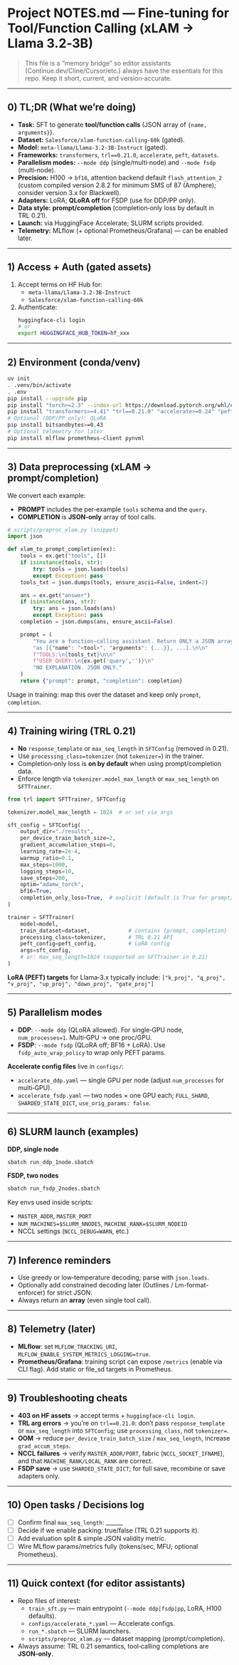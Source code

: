 # Project NOTES.md — Fine-tuning for Tool/Function Calling (xLAM → Llama 3.2‑3B)

> This file is a “memory bridge” so editor assistants (Continue.dev/Cline/Cursor/etc.) always have the essentials for this repo. Keep it short, current, and version‑accurate.

---

## 0) TL;DR (What we’re doing)
- **Task:** SFT to generate **tool/function calls** (JSON array of `{name, arguments}`).
- **Dataset:** `Salesforce/xlam-function-calling-60k` (gated).
- **Model:** `meta-llama/Llama-3.2-3B-Instruct` (gated).
- **Frameworks:** `transformers`, `trl==0.21.0`, `accelerate`, `peft`, `datasets`.
- **Parallelism modes:** `--mode ddp` (single/multi‑node) and `--mode fsdp` (multi‑node).
- **Precision:** H100 → `bf16`, attention backend default `flash_attention_2` (custom compiled version 2.8.2 for minimum SMS of 87 (Amphere); consider version 3.x for Blackwell).
- **Adapters:** LoRA; **QLoRA off** for FSDP (use for DDP/PP only).
- **Data style:** **prompt/completion** (completion‑only loss by default in TRL 0.21).
- **Launch:** via HuggingFace Accelerate; SLURM scripts provided.
- **Telemetry:** MLflow (+ optional Prometheus/Grafana) — can be enabled later.

---

## 1) Access + Auth (gated assets)
1. Accept terms on HF Hub for:
   - `meta-llama/Llama-3.2-3B-Instruct`
   - `Salesforce/xlam-function-calling-60k`
2. Authenticate:
   ```bash
   huggingface-cli login
   # or
   export HUGGINGFACE_HUB_TOKEN=hf_xxx
   ```

---

## 2) Environment (conda/venv)
```bash
uv init
. .venv/bin/activate
. .env
pip install --upgrade pip
pip install "torch>=2.3" --index-url https://download.pytorch.org/whl/cu121
pip install "transformers>=4.41" "trl==0.21.0" "accelerate>=0.24" "peft>=0.11.1" "datasets>=2.20"
# Optional (DDP/PP only): QLoRA
pip install bitsandbytes>=0.43
# Optional telemetry for later
pip install mlflow prometheus-client pynvml
```

---

## 3) Data preprocessing (xLAM → prompt/completion)
We convert each example:
- **PROMPT** includes the per‑example `tools` schema and the `query`.
- **COMPLETION** is **JSON‑only** array of tool calls.

```python
# scripts/preproc_xlam.py (snippet)
import json

def xlam_to_prompt_completion(ex):
    tools = ex.get("tools", [])
    if isinstance(tools, str):
        try: tools = json.loads(tools)
        except Exception: pass
    tools_txt = json.dumps(tools, ensure_ascii=False, indent=2)

    ans = ex.get("answer")
    if isinstance(ans, str):
        try: ans = json.loads(ans)
        except Exception: pass
    completion = json.dumps(ans, ensure_ascii=False)

    prompt = (
        "You are a function-calling assistant. Return ONLY a JSON array of tool calls "
        "as [{"name": "<tool>", "arguments": {...}}, ...].\n\n"
        f"TOOLS:\n{tools_txt}\n\n"
        f"USER QUERY:\n{ex.get('query','')}\n"
        "NO EXPLANATION. JSON ONLY."
    )
    return {"prompt": prompt, "completion": completion}
```
Usage in training: map this over the dataset and keep only `prompt`, `completion`.

---

## 4) Training wiring (TRL 0.21)
- **No** `response_template` or `max_seq_length` in `SFTConfig` (removed in 0.21).
- Use `processing_class=tokenizer` (not `tokenizer=`) in the trainer.
- Completion‑only loss is **on by default** when using prompt/completion data.
- Enforce length via `tokenizer.model_max_length` or `max_seq_length` on `SFTTrainer`.

```python
from trl import SFTTrainer, SFTConfig

tokenizer.model_max_length = 1024  # or set via args

sft_config = SFTConfig(
    output_dir="./results",
    per_device_train_batch_size=2,
    gradient_accumulation_steps=8,
    learning_rate=2e-4,
    warmup_ratio=0.1,
    max_steps=1000,
    logging_steps=10,
    save_steps=200,
    optim="adamw_torch",
    bf16=True,
    completion_only_loss=True,  # explicit (default is True for prompt/completion)
)

trainer = SFTTrainer(
    model=model,
    train_dataset=dataset,            # contains {prompt, completion}
    processing_class=tokenizer,       # TRL 0.21 API
    peft_config=peft_config,          # LoRA config
    args=sft_config,
    # or: max_seq_length=1024 (supported on SFTTrainer in 0.21)
)
```

**LoRA (PEFT) targets** for Llama‑3.x typically include: `["k_proj", "q_proj", "v_proj", "up_proj", "down_proj", "gate_proj"]`

---

## 5) Parallelism modes
- **DDP**: `--mode ddp` (QLoRA allowed). For single‑GPU node, `num_processes=1`. Multi‑GPU → one proc/GPU.
- **FSDP**: `--mode fsdp` (QLoRA off; BF16 + LoRA). Use `fsdp_auto_wrap_policy` to wrap only PEFT params.

**Accelerate config files** live in `configs/`:
- `accelerate_ddp.yaml` — single GPU per node (adjust `num_processes` for multi‑GPU).
- `accelerate_fsdp.yaml` — two nodes × one GPU each; `FULL_SHARD`, `SHARDED_STATE_DICT`, `use_orig_params: false`.

---

## 6) SLURM launch (examples)
**DDP, single node**
```bash
sbatch run_ddp_1node.sbatch
```
**FSDP, two nodes**
```bash
sbatch run_fsdp_2nodes.sbatch
```

Key envs used inside scripts:
- `MASTER_ADDR`, `MASTER_PORT`
- `NUM_MACHINES=$SLURM_NNODES`, `MACHINE_RANK=$SLURM_NODEID`
- NCCL settings (`NCCL_DEBUG=WARN`, etc.)

---

## 7) Inference reminders
- Use greedy or low‑temperature decoding; parse with `json.loads`.
- Optionally add constrained decoding later (Outlines / Lm-format-enforcer) for strict JSON.
- Always return an **array** (even single tool call).

---

## 8) Telemetry (later)
- **MLflow**: set `MLFLOW_TRACKING_URI`, `MLFLOW_ENABLE_SYSTEM_METRICS_LOGGING=true`.
- **Prometheus/Grafana**: training script can expose `/metrics` (enable via CLI flag). Add static or file_sd targets in Prometheus.

---

## 9) Troubleshooting cheats
- **403 on HF assets** → accept terms + `huggingface-cli login`.
- **TRL arg errors** → you’re on `trl==0.21.0`: don’t pass `response_template` or `max_seq_length` into `SFTConfig`; use `processing_class`, not `tokenizer=`.
- **OOM** → reduce `per_device_train_batch_size` / `max_seq_length`, increase `grad_accum_steps`.
- **NCCL failures** → verify `MASTER_ADDR/PORT`, fabric (`NCCL_SOCKET_IFNAME`), and that `MACHINE_RANK/LOCAL_RANK` are correct.
- **FSDP save** → use `SHARDED_STATE_DICT`; for full save, recombine or save adapters only.

---

## 10) Open tasks / Decisions log
- [ ] Confirm final `max_seq_length`: ______
- [ ] Decide if we enable packing: true/false (TRL 0.21 supports it).
- [ ] Add evaluation split & simple JSON validity metric.
- [ ] Wire MLflow params/metrics fully (tokens/sec, MFU; optional Prometheus).

---

## 11) Quick context (for editor assistants)
- Repo files of interest:
  - `train_sft.py` — main entrypoint (`--mode ddp|fsdp|pp`, LoRA, H100 defaults).
  - `configs/accelerate_*.yaml` — Accelerate configs.
  - `run_*.sbatch` — SLURM launchers.
  - `scripts/preproc_xlam.py` — dataset mapping (prompt/completion).
- Always assume: TRL 0.21 semantics, tool‑calling completions are **JSON‑only**.
